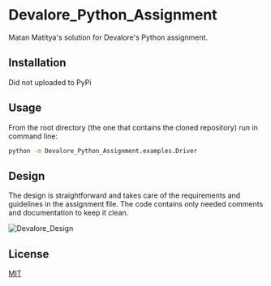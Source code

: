 # Devalore_Python_Assignment

Matan Matitya's solution for Devalore's Python assignment.

## Installation

Did not uploaded to PyPi

## Usage

From the root directory (the one that contains the cloned repository) run in command line:

```bash
python -m Devalore_Python_Assignment.examples.Driver 
```

## Design

The design is straightforward and takes care of the requirements and guidelines in the assignment file.
The code contains only needed comments and documentation to keep it clean.

![Devalore_Design](https://user-images.githubusercontent.com/56041699/97007245-cd887480-1549-11eb-9838-2b461192140e.jpg)

## License
[MIT](https://choosealicense.com/licenses/mit/)
